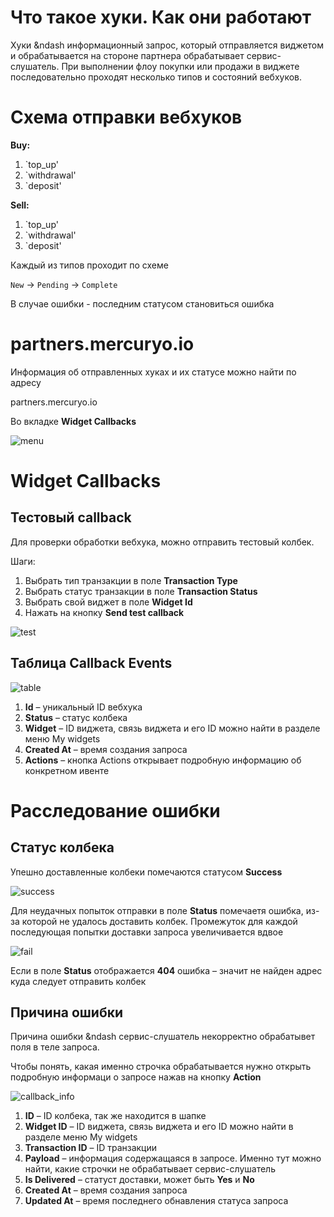 # Что такое хуки. Как они работают
Хуки &ndash информационный запрос, который отправляется виджетом и обрабатывается на стороне партнера обрабатывает сервис-слушатель. При выполнении флоу покупки или продажи в виджете последовательно проходят несколько типов и состояний вебхуков.

# Схема отправки вебхуков

**Buy:**

1. `top_up' 
2. `withdrawal'
3. `deposit'

**Sell:**

1. `top_up'
2. `withdrawal'
3. `deposit'

Каждый из типов проходит по схеме

`New` -> `Pending` -> `Complete`

В случае ошибки - последним статусом становиться ошибка

# partners.mercuryo.io

Информация об отправленных хуках и их статусе можно найти по адресу

partners.mercuryo.io

Во вкладке **Widget Callbacks**

![menu](menu_img)

# Widget Callbacks
## Тестовый callback

Для проверки обработки вебхука, можно отправить тестовый колбек.

Шаги:
1. Выбрать тип транзакции в поле **Transaction Type**
2. Выбрать статус транзакции в поле **Transaction Status**
3. Выбрать свой виджет в поле **Widget Id**
4. Нажать на кнопку **Send test callback**

![test](test_img)

## Таблица Callback Events

![table](table_img)

1. **Id** &ndash; уникальный ID вебхука
2. **Status** &ndash; статус колбека
3. **Widget** &ndash; ID виджета, связь виджета и его ID можно найти в разделе меню My widgets
4. **Created At** &ndash; время создания запроса
5. **Actions** &ndash; кнопка Actions открывает подробную информацию об конкретном ивенте

# Расследование ошибки
## Статус колбека

Упешно доставленные колбеки помечаются статусом **Success**

![success](success_img)

Для неудачных попыток отправки в поле **Status** помечаетя ошибка, из-за которой не удалось доставить колбек. Промежуток для каждой последующая попытки доставки запроса увеличивается вдвое

![fail](fail_img)

Если в поле **Status** отображается **404** ошибка &ndash; значит не найден адрес куда следует отправить колбек

## Причина ошибки

Причина ошибки &ndash сервис-слушатель некорректно обрабатывет поля в теле запроса.

Чтобы понять, какая именно строчка обрабатывается нужно открыть подробную информаци о запросе нажав на кнопку **Action**

![callback_info](callback_info_img)

1. **ID** &ndash; ID колбека, так же находится в шапке 
2. **Widget ID** &ndash; ID виджета, связь виджета и его ID можно найти в разделе меню My widgets
3. **Transaction ID** &ndash; ID транзакции
4. **Payload** &ndash; информация содержащаяся в запросе. Именно тут можно найти, какие строчки не обрабатывает сервис-слушатель
5. **Is Delivered** &ndash; статуст доставки, может быть **Yes** и **No**
6. **Created At** &ndash; время создания запроса
7. **Updated At** &ndash; время последнего обнавления статуса запроса
